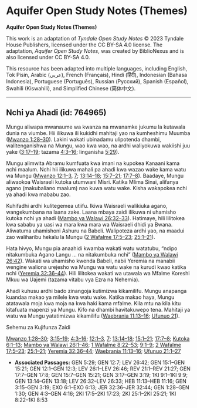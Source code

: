 # Aquifer Open Study Notes (Themes)

**Aquifer Open Study Notes (Themes)**

This work is an adaptation of *Tyndale Open Study Notes* © 2023 Tyndale House Publishers, licensed under the CC BY\-SA 4\.0 license. The adaptation, *Aquifer Open Study Notes*, was created by BiblioNexus and is also licensed under CC BY\-SA 4\.0\.

This resource has been adapted into multiple languages, including English, Tok Pisin, Arabic (عربي), French (Français), Hindi (हिंदी), Indonesian (Bahasa Indonesia), Portuguese (Português), Russian (Русский), Spanish (Español), Swahili (Kiswahili), and Simplified Chinese (简体中文).



--------------------------------

## Nchi ya Ahadi (id: 764965)

Mungu aliwapa mwanaume wa kwanza na mwanamke jukumu la kutawala dunia na viumbe. Hii ilikuwa ili kukidhi mahitaji yao na kumheshimu Muumba ([Mwanzo 1:28–30](https://ref.ly/Gen1:28-Gen1:30)). Lakini wakati ubinadamu ulipotenda dhambi, walitenganishwa na Mungu, wao kwa wao, na ardhi waliyokuwa wakiishi juu yake ([3:17–19](https://ref.ly/Gen3:17-Gen3:19); tazama [4:3–16](https://ref.ly/Gen4:3-Gen4:16); linganisha [5:29](https://ref.ly/Gen5:29)).

Mungu alimwita Abramu kumfuata kwa imani na kupokea Kanaani kama nchi maalum. Nchi hii ilikuwa mahali pa ahadi kwa wazao wake kama watu wa Mungu ([Mwanzo 12:1–3](https://ref.ly/Gen12:1-Gen12:3), [7](https://ref.ly/Gen12:7); [13:14–18](https://ref.ly/Gen13:14-Gen13:18); [15:7–21](https://ref.ly/Gen15:7-Gen15:21); [17:7–8](https://ref.ly/Gen17:7-Gen17:8)). Baadaye, Mungu aliwaokoa Waisraeli kutoka utumwani Misri. Katika Mlima Sinai, alifanya agano (makubaliano maalum) nao kuwa watu wake. Kisha wakapokea nchi ya ahadi kwa mababu zao.

Kuhifadhi ardhi kulitegemea utiifu. Ikiwa Waisraeli walikiuka agano, wangekumbana na laana zake. Laana mbaya zaidi ilikuwa ni uhamisho kutoka nchi ya ahadi ([Mambo ya Walawi 26:32–33](https://ref.ly/Lev26:32-Lev26:33)). Hatimaye, hili lilitokea kwa sababu ya uasi wa mara kwa mara wa Waisraeli dhidi ya Bwana. Aliwatuma uhamishoni Ashuru na Babeli. Walipoteza ardhi yao, na maadui zao waliharibu hekalu la Mungu ([2 Wafalme 17:5–23](https://ref.ly/2Kgs17:5-2Kgs17:23); [25:1–21](https://ref.ly/2Kgs25:1-2Kgs25:21)).

Hata hivyo, Mungu pia anaahidi kwamba wakati watu watatubu, “ndipo nitakumbuka Agano Langu … na nitakumbuka nchi” ([Mambo ya Walawi 26:42](https://ref.ly/Lev26:42)). Wakati wa uhamisho kwenda Babeli, nabii Yeremia na manabii wengine waliona urejesho wa Mungu wa watu wake na kurudi kwao katika nchi ([Yeremia 32:36–44](https://ref.ly/Jer32:36-Jer32:44)). Hili lilitokea wakati wa utawala wa Mfalme Koreshi Mkuu wa Uajemi (tazama vitabu vya Ezra na Nehemia).

Ahadi kuhusu ardhi bado zinangoja kutimizwa kikamilifu. Mungu anapanga kuandaa makao ya milele kwa watu wake. Katika makao haya, Mungu atatawala moja kwa moja na kwa haki kama mfalme. Kila mtu na kila kitu kitafuata mapenzi ya Mungu. Kifo na dhambi havitakuwepo tena. Mahitaji ya watu wa Mungu yatatimizwa kikamilifu ([Waebrania 11:13–16](https://ref.ly/Heb11:13-Heb11:16); [Ufunuo 21](https://ref.ly/Rev21:1-Rev21:27)).

Sehemu za Kujifunza Zaidi

[Mwanzo 1:28–30](https://ref.ly/Gen1:28-Gen1:30); [3:15–19](https://ref.ly/Gen3:15-Gen3:19); [4:3–16](https://ref.ly/Gen4:3-Gen4:16); [12:1–3](https://ref.ly/Gen12:1-Gen12:3), [7](https://ref.ly/Gen12:7); [13:14–18](https://ref.ly/Gen13:14-Gen13:18); [15:1–21](https://ref.ly/Gen15:1-Gen15:21); [17:7–8](https://ref.ly/Gen17:7-Gen17:8); [Kutoka 6:1–13](https://ref.ly/Exod6:1-Exod6:13); [Mambo ya Walawi 26:1–46](https://ref.ly/Lev26:1-Lev26:46); [1 Wafalme 8:22–53](https://ref.ly/1Kgs8:22-1Kgs8:53); [9:1–9](https://ref.ly/1Kgs9:1-1Kgs9:9); [2 Wafalme 17:5–23](https://ref.ly/2Kgs17:5-2Kgs17:23); [25:1–21](https://ref.ly/2Kgs25:1-2Kgs25:21); [Yeremia 32:36–44](https://ref.ly/Jer32:36-Jer32:44); [Waebrania 11:13–16](https://ref.ly/Heb11:13-Heb11:16); [Ufunuo 21:1–27](https://ref.ly/Rev21:1-Rev21:27)

* **Associated Passages:** GEN 5:29; GEN 12:7; LEV 26:42; GEN 15:1–GEN 15:21; GEN 12:1–GEN 12:3; LEV 26:1–LEV 26:46; REV 21:1–REV 21:27; GEN 17:7–GEN 17:8; GEN 15:7–GEN 15:21; GEN 3:17–GEN 3:19; 1KI 9:1–1KI 9:9; GEN 13:14–GEN 13:18; LEV 26:32–LEV 26:33; HEB 11:13–HEB 11:16; GEN 3:15–GEN 3:19; EXO 6:1–EXO 6:13; JER 32:36–JER 32:44; GEN 1:28–GEN 1:30; GEN 4:3–GEN 4:16; 2KI 17:5–2KI 17:23; 2KI 25:1–2KI 25:21; 1KI 8:22–1KI 8:53

